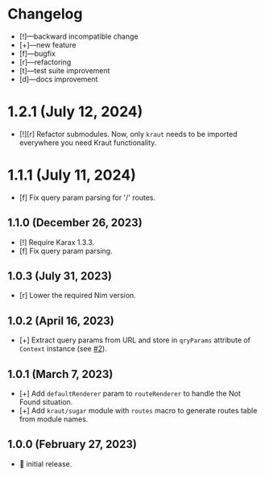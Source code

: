 # Changelog

-   [!]—backward incompatible change
-   [+]—new feature
-   [f]—bugfix
-   [r]—refactoring
-   [t]—test suite improvement
-   [d]—docs improvement


# 1.2.1 (July 12, 2024)

-   [!][r] Refactor submodules. Now, only `kraut` needs to be imported everywhere you need Kraut functionality.


# 1.1.1 (July 11, 2024)

-   [f] Fix query param parsing for '/' routes.



## 1.1.0 (December 26, 2023)

-   [!] Require Karax 1.3.3.
-   [f] Fix query param parsing.


## 1.0.3 (July 31, 2023)

-   [r] Lower the required Nim version.


## 1.0.2 (April 16, 2023)

-   [+] Extract query params from URL and store in `qryParams` attribute of `Context` instance (see [#2](https://github.com/moigagoo/kraut/issues/2)).


## 1.0.1 (March 7, 2023)

-   [+] Add `defaultRenderer` param to `routeRenderer` to handle the Not Found situation.
-   [+] Add `kraut/sugar` module with `routes` macro to generate routes table from module names.


## 1.0.0 (February 27, 2023)

-   🎉 initial release.


